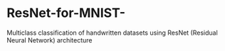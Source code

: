 # ResNet-for-MNIST-
Multiclass classification of handwritten datasets using ResNet (Residual Neural Network) architecture 
